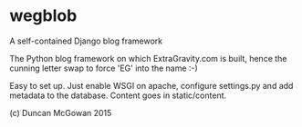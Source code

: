 # wegblob
A self-contained Django blog framework

The Python blog framework on which ExtraGravity.com is built, hence the cunning letter swap to force 'EG' into the name :-)

Easy to set up. Just enable WSGI on apache, configure settings.py and add metadata to the database. Content goes in static/content.

(c) Duncan McGowan 2015
